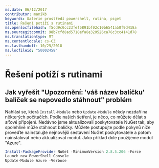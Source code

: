 ```yaml
---
ms.date: 06/12/2017
contributor: manikb
keywords: Galerie prostředí powershell, rutina, psget
title: Řešení potíží s rutinami
ms.openlocfilehash: f5cd9c0cc23fef5891bf02c10b6541ab0f9d418a
ms.sourcegitcommit: 98b7cfd8ad5718efa8e320526ca76c3cc4141d78
ms.translationtype: MT
ms.contentlocale: cs-CZ
ms.lasthandoff: 10/25/2018
ms.locfileid: "50002458"
---
```

# <a name="troubleshooting-cmdlets"></a>Řešení potíží s rutinami

## <a name="how-to-resolve-warning-package-your-package-name-failed-to-download-issue"></a>Jak vyřešit "Upozornění: 'váš název balíčku' balíček se nepovedlo stáhnout" problém

Nahlásí se, která `Install-Module` nebo `Update-Module` někdy nezdaří na některých počítačích.
Podle našich šetření, je něco, co můžete dělat s síťové připojení.
Nedávno jsme aktualizovali poskytovatele NuGet tak, aby spolehlivě může stáhnout balíčky.
Můžete postupujte podle pokynů níže proveďte nainstalujte nejnovější sestavení NuGet poskytovatele a potom nainstalovat nebo aktualizovat modul.
Jako příklad dole použijeme modul "Azure".

```powershell
Install-PackageProvider NuGet -MinimumVersion 2.8.5.206 -Force
Launch new PowerShell Console
Update-Module Azure -Verbose
```
